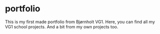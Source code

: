 # portfolio

This is my first made portfolio from Bjørnholt VG1.
Here, you can find all my VG1 school projects. And a bit from my own projects too.
